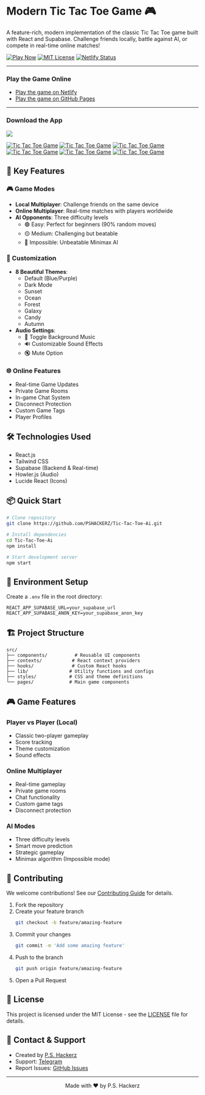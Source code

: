 # Modern Tic Tac Toe Game 🎮

A feature-rich, modern implementation of the classic Tic Tac Toe game built with React and Supabase. Challenge friends locally, battle against AI, or compete in real-time online matches!

[![Play Now](https://img.shields.io/badge/Play%20Now-Live%20Demo-blue)](https://tictactoeaibyps.netlify.app/)
[![MIT License](https://img.shields.io/badge/License-MIT-green.svg)](https://choosealicense.com/licenses/mit/)
[![Netlify Status](https://api.netlify.com/api/v1/badges/00aa4048-7c73-4012-8dfe-232ae5992151/deploy-status)](https://app.netlify.com/sites/tictactoeaibyps/deploys)

---

### Play the Game Online

- [Play the game on Netlify](https://tictactoeaibyps.netlify.app/)
- [Play the game on GitHub Pages](https://pshackerz.github.io/Tic-Tac-Toe-Ai/)

---

### Download the App

<a href="https://www.amazon.com/dp/B0DQ4X68MC/">
    <img src="https://static.itch.io/images/store_badges/amazon.png" 
         srcset="https://static.itch.io/images/store_badges/amazon.png 1x, https://static.itch.io/images/store_badges/amazon@2x.png 2x">
</a>


 
[![Tic Tac Toe Game](https://i.postimg.cc/8PZ9SqJy/1.png)](https://i.postimg.cc/8PZ9SqJy/1.png)
[![Tic Tac Toe Game](https://i.postimg.cc/CxdtLmbw/2.png)](https://i.postimg.cc/CxdtLmbw/2.png)
[![Tic Tac Toe Game](https://i.postimg.cc/s2hN5xn8/3.png)](https://i.postimg.cc/s2hN5xn8/3.png)
[![Tic Tac Toe Game](https://i.postimg.cc/fRFP3mvm/4.png)](https://i.postimg.cc/fRFP3mvm/4.png)
[![Tic Tac Toe Game](https://i.postimg.cc/nzfw2xgL/5.png)](https://i.postimg.cc/nzfw2xgL/5.png)
[![Tic Tac Toe Game](https://i.postimg.cc/rmx99Dsq/Screenshot-2024-12-29-020344.png)](https://postimg.cc/qhBnJM2F)

## 🎯 Key Features

### 🎮 Game Modes
- **Local Multiplayer**: Challenge friends on the same device
- **Online Multiplayer**: Real-time matches with players worldwide
- **AI Opponents**: Three difficulty levels
  - 🟢 Easy: Perfect for beginners (90% random moves)
  - 🟡 Medium: Challenging but beatable
  - 🔴 Impossible: Unbeatable Minimax AI

### 🎨 Customization
- **8 Beautiful Themes**:
  - Default (Blue/Purple)
  - Dark Mode
  - Sunset
  - Ocean
  - Forest
  - Galaxy
  - Candy
  - Autumn
- **Audio Settings**:
  - 🎵 Toggle Background Music
  - 🔊 Customizable Sound Effects
  - 🔇 Mute Option

### 🌐 Online Features
- Real-time Game Updates
- Private Game Rooms
- In-game Chat System
- Disconnect Protection
- Custom Game Tags
- Player Profiles

## 🛠️ Technologies Used
- React.js
- Tailwind CSS
- Supabase (Backend & Real-time)
- Howler.js (Audio)
- Lucide React (Icons)

## 📦 Quick Start

```bash
# Clone repository
git clone https://github.com/PSHACKERZ/Tic-Tac-Toe-Ai.git

# Install dependencies
cd Tic-Tac-Toe-Ai
npm install

# Start development server
npm start
```

## 🔧 Environment Setup

Create a `.env` file in the root directory:
```env
REACT_APP_SUPABASE_URL=your_supabase_url
REACT_APP_SUPABASE_ANON_KEY=your_supabase_anon_key
```

## 🏗️ Project Structure

```
src/
├── components/          # Reusable UI components
├── contexts/           # React context providers
├── hooks/              # Custom React hooks
├── lib/               # Utility functions and configs
├── styles/            # CSS and theme definitions
└── pages/             # Main game components
```

## 🎮 Game Features

### Player vs Player (Local)
- Classic two-player gameplay
- Score tracking
- Theme customization
- Sound effects

### Online Multiplayer
- Real-time gameplay
- Private game rooms
- Chat functionality
- Custom game tags
- Disconnect protection

### AI Modes
- Three difficulty levels
- Smart move prediction
- Strategic gameplay
- Minimax algorithm (Impossible mode)

## 🤝 Contributing

We welcome contributions! See our [Contributing Guide](CONTRIBUTING.md) for details.

1. Fork the repository
2. Create your feature branch
   ```bash
   git checkout -b feature/amazing-feature
   ```
3. Commit your changes
   ```bash
   git commit -m 'Add some amazing feature'
   ```
4. Push to the branch
   ```bash
   git push origin feature/amazing-feature
   ```
5. Open a Pull Request

## 📝 License

This project is licensed under the MIT License - see the [LICENSE](LICENSE) file for details.

## 👥 Contact & Support
- Created by [P.S. Hackerz](https://github.com/PSHACKERZ)
- Support: [Telegram](https://t.me/PSHACKERZ)
- Report Issues: [GitHub Issues](https://github.com/PSHACKERZ/tic-tac-toe/issues)

---
<p align="center">Made with ❤️ by P.S. Hackerz</p>
